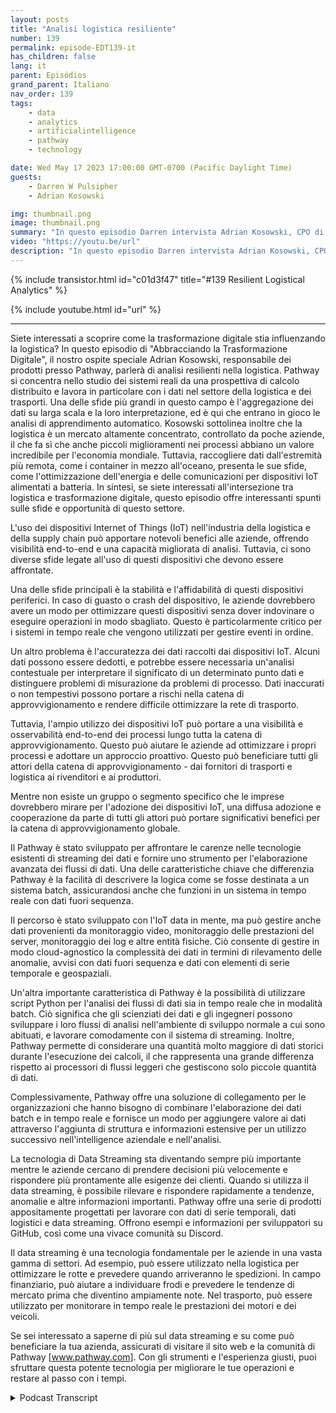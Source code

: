 ```yaml
---
layout: posts
title: "Analisi logistica resiliente"
number: 139
permalink: episode-EDT139-it
has_children: false
lang: it
parent: Episódios
grand_parent: Italiano
nav_order: 139
tags:
    - data
    - analytics
    - artificialintelligence
    - pathway
    - technology

date: Wed May 17 2023 17:00:00 GMT-0700 (Pacific Daylight Time)
guests:
    - Darren W Pulsipher
    - Adrian Kosowski

img: thumbnail.png
image: thumbnail.png
summary: "In questo episodio Darren intervista Adrian Kosowski, CPO di Pathway, riguardo alla loro capacità unica di gestire dati logistici dal bordo in ambienti DDIL con analisi in tempo reale."
video: "https://youtu.be/url"
description: "In questo episodio Darren intervista Adrian Kosowski, CPO di Pathway, riguardo alla loro capacità unica di gestire dati logistici dal bordo in ambienti DDIL con analisi in tempo reale."
---
```


<div>
{% include transistor.html id="c01d3f47" title="#139 Resilient Logistical Analytics" %}

{% include youtube.html id="url" %}
</div>

---

Siete interessati a scoprire come la trasformazione digitale stia influenzando la logistica? In questo episodio di "Abbracciando la Trasformazione Digitale", il nostro ospite speciale Adrian Kosowski, responsabile dei prodotti presso Pathway, parlerà di analisi resilienti nella logistica. Pathway si concentra nello studio dei sistemi reali da una prospettiva di calcolo distribuito e lavora in particolare con i dati nel settore della logistica e dei trasporti. Una delle sfide più grandi in questo campo è l'aggregazione dei dati su larga scala e la loro interpretazione, ed è qui che entrano in gioco le analisi di apprendimento automatico. Kosowski sottolinea inoltre che la logistica è un mercato altamente concentrato, controllato da poche aziende, il che fa sì che anche piccoli miglioramenti nei processi abbiano un valore incredibile per l'economia mondiale. Tuttavia, raccogliere dati dall'estremità più remota, come i container in mezzo all'oceano, presenta le sue sfide, come l'ottimizzazione dell'energia e delle comunicazioni per dispositivi IoT alimentati a batteria. In sintesi, se siete interessati all'intersezione tra logistica e trasformazione digitale, questo episodio offre interessanti spunti sulle sfide e opportunità di questo settore.

L'uso dei dispositivi Internet of Things (IoT) nell'industria della logistica e della supply chain può apportare notevoli benefici alle aziende, offrendo visibilità end-to-end e una capacità migliorata di analisi. Tuttavia, ci sono diverse sfide legate all'uso di questi dispositivi che devono essere affrontate.

Una delle sfide principali è la stabilità e l'affidabilità di questi dispositivi periferici. In caso di guasto o crash del dispositivo, le aziende dovrebbero avere un modo per ottimizzare questi dispositivi senza dover indovinare o eseguire operazioni in modo sbagliato. Questo è particolarmente critico per i sistemi in tempo reale che vengono utilizzati per gestire eventi in ordine.

Un altro problema è l'accuratezza dei dati raccolti dai dispositivi IoT. Alcuni dati possono essere dedotti, e potrebbe essere necessaria un'analisi contestuale per interpretare il significato di un determinato punto dati e distinguere problemi di misurazione da problemi di processo. Dati inaccurati o non tempestivi possono portare a rischi nella catena di approvvigionamento e rendere difficile ottimizzare la rete di trasporto.

Tuttavia, l'ampio utilizzo dei dispositivi IoT può portare a una visibilità e osservabilità end-to-end dei processi lungo tutta la catena di approvvigionamento. Questo può aiutare le aziende ad ottimizzare i propri processi e adottare un approccio proattivo. Questo può beneficiare tutti gli attori della catena di approvvigionamento - dai fornitori di trasporti e logistica ai rivenditori e ai produttori.

Mentre non esiste un gruppo o segmento specifico che le imprese dovrebbero mirare per l'adozione dei dispositivi IoT, una diffusa adozione e cooperazione da parte di tutti gli attori può portare significativi benefici per la catena di approvvigionamento globale.

Il Pathway è stato sviluppato per affrontare le carenze nelle tecnologie esistenti di streaming dei dati e fornire uno strumento per l'elaborazione avanzata dei flussi di dati. Una delle caratteristiche chiave che differenzia Pathway è la facilità di descrivere la logica come se fosse destinata a un sistema batch, assicurandosi anche che funzioni in un sistema in tempo reale con dati fuori sequenza.

Il percorso è stato sviluppato con l'IoT data in mente, ma può gestire anche dati provenienti da monitoraggio video, monitoraggio delle prestazioni del server, monitoraggio dei log e altre entità fisiche. Ciò consente di gestire in modo cloud-agnostico la complessità dei dati in termini di rilevamento delle anomalie, avvisi con dati fuori sequenza e dati con elementi di serie temporale e geospaziali.

Un'altra importante caratteristica di Pathway è la possibilità di utilizzare script Python per l'analisi dei flussi di dati sia in tempo reale che in modalità batch. Ciò significa che gli scienziati dei dati e gli ingegneri possono sviluppare i loro flussi di analisi nell'ambiente di sviluppo normale a cui sono abituati, e lavorare comodamente con il sistema di streaming. Inoltre, Pathway permette di considerare una quantità molto maggiore di dati storici durante l'esecuzione dei calcoli, il che rappresenta una grande differenza rispetto ai processori di flussi leggeri che gestiscono solo piccole quantità di dati.

Complessivamente, Pathway offre una soluzione di collegamento per le organizzazioni che hanno bisogno di combinare l'elaborazione dei dati batch e in tempo reale e fornisce un modo per aggiungere valore ai dati attraverso l'aggiunta di struttura e informazioni estensive per un utilizzo successivo nell'intelligence aziendale e nell'analisi.

La tecnologia di Data Streaming sta diventando sempre più importante mentre le aziende cercano di prendere decisioni più velocemente e rispondere più prontamente alle esigenze dei clienti. Quando si utilizza il data streaming, è possibile rilevare e rispondere rapidamente a tendenze, anomalie e altre informazioni importanti. Pathway offre una serie di prodotti appositamente progettati per lavorare con dati di serie temporali, dati logistici e data streaming. Offrono esempi e informazioni per sviluppatori su GitHub, così come una vivace comunità su Discord.

Il data streaming è una tecnologia fondamentale per le aziende in una vasta gamma di settori. Ad esempio, può essere utilizzato nella logistica per ottimizzare le rotte e prevedere quando arriveranno le spedizioni. In campo finanziario, può aiutare a individuare frodi e prevedere le tendenze di mercato prima che diventino ampiamente note. Nel trasporto, può essere utilizzato per monitorare in tempo reale le prestazioni dei motori e dei veicoli.

Se sei interessato a saperne di più sul data streaming e su come può beneficiare la tua azienda, assicurati di visitare il sito web e la comunità di Pathway [www.pathway.com]. Con gli strumenti e l'esperienza giusti, puoi sfruttare questa potente tecnologia per migliorare le tue operazioni e restare al passo con i tempi.



<details>
<summary> Podcast Transcript </summary>

<p></p>

</details>
